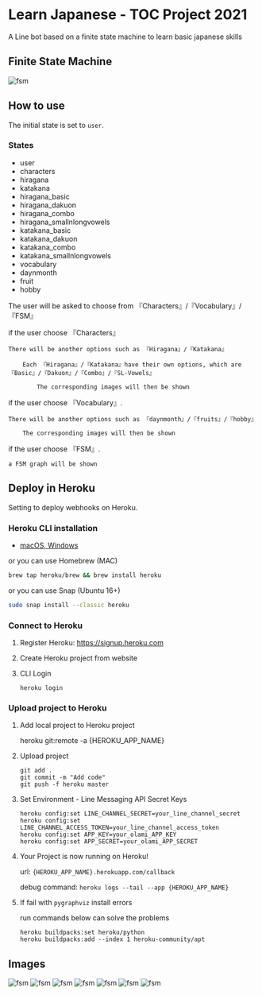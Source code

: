 # Learn Japanese - TOC Project 2021

A Line bot based on a finite state machine to learn basic japanese skills

## Finite State Machine
![fsm](./img/show-fsm.png)

## How to use
The initial state is set to `user`.

### States
* user
* characters
* hiragana
* katakana
* hiragana_basic
* hiragana_dakuon
* hiragana_combo
* hiragana_smallnlongvowels
* katakana_basic
* katakana_dakuon
* katakana_combo
* katakana_smallnlongvowels
* vocabulary
* daynmonth
* fruit
* hobby



The user will be asked to choose from 『Characters』/『Vocabulary』/『FSM』

if the user choose 『Characters』

	There will be another options such as 『Hiragana』/『Katakana』
	
		Each 『Hiragana』/『Katakana』have their own options, which are『Basic』/『Dakuon』/『Combo』/『SL-Vowels』
		
			The corresponding images will then be shown
			
if the user choose 『Vocabulary』.

	There will be another options such as 『daynmonth』/『fruits』/『hobby』
	
		The corresponding images will then be shown
		
if the user choose 『FSM』.

	a FSM graph will be shown 
	
## Deploy in Heroku
Setting to deploy webhooks on Heroku.

### Heroku CLI installation

* [macOS, Windows](https://devcenter.heroku.com/articles/heroku-cli)

or you can use Homebrew (MAC)
```sh
brew tap heroku/brew && brew install heroku
```

or you can use Snap (Ubuntu 16+)
```sh
sudo snap install --classic heroku
```

### Connect to Heroku

1. Register Heroku: https://signup.heroku.com

2. Create Heroku project from website

3. CLI Login

	`heroku login`

### Upload project to Heroku

1. Add local project to Heroku project

	heroku git:remote -a {HEROKU_APP_NAME}

2. Upload project

	```
	git add .
	git commit -m "Add code"
	git push -f heroku master
	```

3. Set Environment - Line Messaging API Secret Keys

	```
	heroku config:set LINE_CHANNEL_SECRET=your_line_channel_secret
	heroku config:set LINE_CHANNEL_ACCESS_TOKEN=your_line_channel_access_token
    heroku config:set APP_KEY=your_olami_APP_KEY
    heroku config:set APP_SECRET=your_olami_APP_SECRET
	```

4. Your Project is now running on Heroku!

	url: `{HEROKU_APP_NAME}.herokuapp.com/callback`

	debug command: `heroku logs --tail --app {HEROKU_APP_NAME}`

5. If fail with `pygraphviz` install errors

	run commands below can solve the problems
	```
	heroku buildpacks:set heroku/python
	heroku buildpacks:add --index 1 heroku-community/apt

## Images
![fsm](./img/1.jpg)
![fsm](./img/2.jpg)
![fsm](./img/3.jpg)
![fsm](./img/4.jpg)
![fsm](./img/5.jpg)
![fsm](./img/6.jpg)
![fsm](./img/7.jpg)
